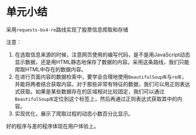 # 单元小结

采用`requests-bs4-re`路线实现了股票信息爬取和存储

注意：

1. 在选取信息来源的时候，注意网页使用的编写代码，是不是用JavaScript动态显示数据，还是用HTML静态地保存了数据的内容。采用这条路线，我们只能爬取HTML中存在的数据内容。
2. 在进行页面内容的数据检索中，要学会合理地使用`BeautifulSoup库`与`re库`，并能将两者结合获取内容。对于那些非常有特征的数据，我们可以用正则表达式获取。如果是某些数据存在的区域相对比较固定，我们可以通过`BeautifulSoup库`定位到这个标签上，然后再通过正则表达式获取其中的内容。
3. 实现优化，展示了爬取过程的动态小数百分比显示。

好的程序与差的程序体现在用户体验上。